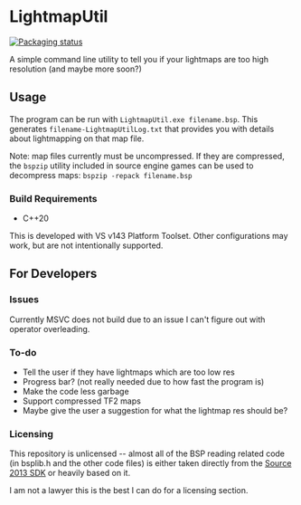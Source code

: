 # LightmapUtil

[![Packaging status](https://repology.org/badge/vertical-allrepos/lightmaputil.svg)](https://repology.org/project/lightmaputil/versions)

A simple command line utility to tell you if your lightmaps are too high resolution (and maybe more soon?)

## Usage

The program can be run with `LightmapUtil.exe filename.bsp`. This generates `filename-LightmapUtilLog.txt` that provides you with details about lightmapping on that map file.

Note: map files currently must be uncompressed. If they are compressed, the `bspzip` utility included in source engine games can be used to decompress maps: `bspzip -repack filename.bsp`

### Build Requirements

* C++20

This is developed with VS v143 Platform Toolset. Other configurations may work, but are not intentionally supported.

## For Developers

### Issues

Currently MSVC does not build due to an issue I can't figure out with operator overleading.

### To-do
 
- Tell the user if they have lightmaps which are too low res
- Progress bar? (not really needed due to how fast the program is)
- Make the code less garbage
- Support compressed TF2 maps
- Maybe give the user a suggestion for what the lightmap res should be?
 
### Licensing
 
This repository is unlicensed -- almost all of the BSP reading related code (in bsplib.h and the other code files) is either taken directly from the [Source 2013 SDK](https://github.com/ValveSoftware/source-sdk-2013/) or heavily based on it.
 
I am not a lawyer this is the best I can do for a licensing section.
